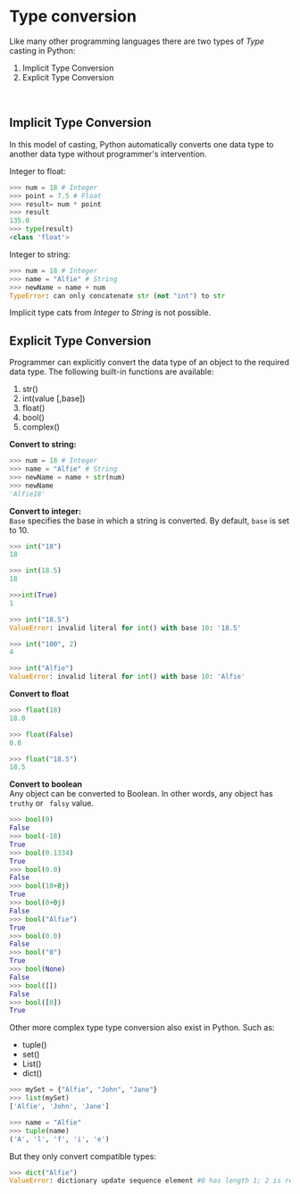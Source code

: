 # Type conversion
Like many other programming languages there are two types of *Type* casting in Python:

1. Implicit Type Conversion
2. Explicit Type Conversion

<br>

## Implicit Type Conversion
In this model of casting, Python automatically converts one data type to another data type without programmer's intervention.

Integer to float:

```py
>>> num = 18 # Integer
>>> point = 7.5 # Float
>>> result= num * point
>>> result
135.0
>>> type(result)
<class 'float'>
```

Integer to string:

```py
>>> num = 18 # Integer
>>> name = "Alfie" # String
>>> newName = name + num
TypeError: can only concatenate str (not "int") to str
```

Implicit type cats from *Integer* to *String* is not possible.

## Explicit Type Conversion
Programmer can explicitly convert the data type of an object to the required data type. The following built-in functions are available:

1. str()
2. int(value [,base])
3. float()
4. bool()
5. complex()

**Convert to string:**

```py
>>> num = 18 # Integer
>>> name = "Alfie" # String
>>> newName = name + str(num)
>>> newName
'Alfie18'
```

**Convert to integer:** <br>
```Base``` specifies the base in which a string is converted. By default, ```base``` is set to 10.

```py
>>> int("18")
18

>>> int(18.5)
18

>>>int(True)
1

>>> int("18.5")
ValueError: invalid literal for int() with base 10: '18.5'

>>> int("100", 2)
4

>>> int("Alfie")
ValueError: invalid literal for int() with base 10: 'Alfie'
```

**Convert to float**

```py
>>> float(18)
18.0

>>> float(False)
0.0

>>> float("18.5")
18.5
```

**Convert to boolean** <br>
Any object can be converted to Boolean. In other words, any object has ```truthy``` or ``` falsy``` value.

```py
>>> bool(0)
False
>>> bool(-18)
True
>>> bool(0.1334)
True
>>> bool(0.0)
False
>>> bool(10+8j)
True
>>> bool(0+0j)
False
>>> bool("Alfie")
True
>>> bool(0.0)
False
>>> bool("0")
True
>>> bool(None)
False
>>> bool([])
False
>>> bool([0])
True
```

Other more complex type type conversion also exist in Python. Such as:

* tuple()
* set()
* List()
* dict()

```py
>>> mySet = {"Alfie", "John", "Jane"} 
>>> list(mySet)
['Alfie', 'John', 'Jane']

>>> name = "Alfie"
>>> tuple(name)
('A', 'l', 'f', 'i', 'e')
```

But they only convert compatible types:

```py
>>> dict("Alfie")
ValueError: dictionary update sequence element #0 has length 1; 2 is required
```